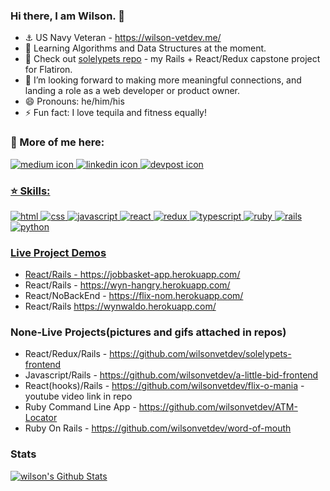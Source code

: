 ### Hi there, I am Wilson. 👋

<!--
- 👯 I’m looking to collaborate on ...
- 🤔 I’m looking for help with ...
- 🔭 I’m currently finished with my Module 3 project(a-little-bid) at Flatiron utilizing vanilla JS and a rails API that I built.
**wilsonvetdev/wilsonvetdev** is a ✨ _special_ ✨ repository because its `README.md` (this file) appears on your GitHub profile.

Here are some ideas to get you started:
-->

- ⚓️ US Navy Veteran -  https://wilson-vetdev.me/
- 🌱 Learning Algorithms and Data Structures at the moment. 
- 🐥 Check out 
<a href='https://github.com/wilsonvetdev/solelypets-frontend' target='_blank'>solelypets repo</a> - my Rails + React/Redux capstone project for Flatiron.
- 🤔 I’m looking forward to making more meaningful connections, and landing a role as a web developer or product owner.
- 😄 Pronouns: he/him/his
- ⚡ Fun fact: I love tequila and fitness equally!

### 💬 More of me here:  
<p>
  <a href="https://medium.com/@wilsonvetdev">
    <img alt="medium icon" src="https://img.shields.io/badge/medium-%2312100E.svg?&style=for-the-badge&logo=medium&logoColor=white" />
  </a> 
  <a href="https://www.linkedin.com/in/wilsonvetdev/">
      <img alt="linkedin icon" src="https://img.shields.io/badge/linkedin-%230077B5.svg?&style=for-the-badge&logo=linkedin&logoColor=white" />
  </a>
  <a href="https://devpost.com/wilsonvetdev?ref_content=user-portfolio&ref_feature=portfolio&ref_medium=global-nav">
    <img alt="devpost icon" src="https://img.shields.io/badge/devpost-%2312100E.svg?&style=for-the-badge&logo=devpost&logoColor=white" />
</p>

### ⭐️ Skills:
<p>
  <img alt='html' src='https://img.shields.io/badge/html-%23239120.svg?&style=for-the-badge&logo=html5&logoColor=white' />
  <img alt='css' src='https://img.shields.io/badge/css-%23239120.svg?&style=for-the-badge&logo=css3&logoColor=white' />
  <img alt='javascript' src='https://img.shields.io/badge/javascript-%23F7DF1E.svg?&style=for-the-badge&logo=javascript&logoColor=black' />
  <img alt='react' src='https://img.shields.io/badge/react%20-%2320232a.svg?&style=for-the-badge&logo=react&logoColor=%2361DAFB' />
  <img alt='redux' src='https://img.shields.io/badge/redux%20-%23593d88.svg?&style=for-the-badge&logo=redux&logoColor=white' />
  <img alt='typescript' src='https://img.shields.io/badge/typescript%20-%23007ACC.svg?&style=for-the-badge&logo=typescript&logoColor=white' />
  <img alt='ruby' src='https://img.shields.io/badge/ruby-%23CC342D.svg?&style=for-the-badge&logo=ruby&logoColor=white' />
  <img alt='rails' src='https://img.shields.io/badge/rails%20-%23CC0000.svg?&style=for-the-badge&logo=ruby-on-rails&logoColor=white' />
  <img alt='python' src='https://img.shields.io/badge/python%20-%2314354C.svg?&style=for-the-badge&logo=python&logoColor=white' />
</p>

### Live Project Demos
- React/Rails - https://jobbasket-app.herokuapp.com/
- React/Rails - https://wyn-hangry.herokuapp.com/
- React/NoBackEnd - https://flix-nom.herokuapp.com/ 
- React/Rails https://wynwaldo.herokuapp.com/


### None-Live Projects(pictures and gifs attached in repos)
- React/Redux/Rails - https://github.com/wilsonvetdev/solelypets-frontend
- Javascript/Rails - https://github.com/wilsonvetdev/a-little-bid-frontend
- React(hooks)/Rails - https://github.com/wilsonvetdev/flix-o-mania - youtube video link in repo
- Ruby Command Line App - https://github.com/wilsonvetdev/ATM-Locator 
- Ruby On Rails - https://github.com/wilsonvetdev/word-of-mouth

### Stats
<a href="https://github.com/wilsonvetdev">
<img align="center" alt="wilson's Github Stats" src="https://github-readme-stats.codestackr.vercel.app/api?username=wilsonvetdev&show_icons=true&hide_border=true&count_private=true&include_all_commits=true&theme=nord" />
</a>
